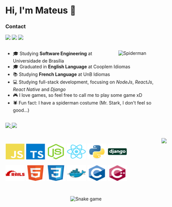 # Hi, I'm Mateus :wave:

### Contact

<div>
  <a href="https://www.linkedin.com/in/matgomes21" target="_blank"><img src="https://img.shields.io/badge/-Mateus Gomes-%230077B5?style=for-the-badge&logo=linkedin&logoColor=white" target="_blank"></a>
  <a href = "mailto: mateusgomes.nascimento21@gmail.com"><img src="https://img.shields.io/badge/-mateusgomes.nascimento21@gmail.com-%23E4405F?style=for-the-badge&logo=gmail&logoColor=white" target="_blank"></a>
  <a href="https://t.me/matgomes21" target="_blank"><img src="https://img.shields.io/badge/-matgomes21-%230077B5?style=for-the-badge&logo=telegram&logoColor=white" target="_blank"></a>
</div>

##

<img align="right" src="https://media3.giphy.com/media/BWD3CtcudWL28/giphy.gif?cid=ecf05e4757spqmo9cyejnae2rewa7g5uykawd6rngazwj76b&rid=giphy.gif" alt="Spiderman" width='30%' />

- 🎓 Studying **Software Engineering** at Universidade de Brasília
- 🎓 Graduated in **English Language** at Cooplem Idiomas
- 📚 Studying **French Language** at UnB Idiomas
- 💻 Studying full-stack development, focusing on _NodeJs_, _ReactJs_, _React Native_ and _Django_
- 🎮 I love games, so feel free to call me to play some game xD
- 🕷️ Fun fact: I have a spiderman costume (Mr. Stark, I don't feel so good...)

<br>

<a href="https://github.com/matgomes21">
  <img height='180em' src="https://github-readme-streak-stats.herokuapp.com/?user=matgomes21&theme=algolia" />
  <img height='180em' src="https://github-readme-stats.vercel.app/api?username=matgomes21&show_icons=true&theme=algolia" />
</a>

##


<img height='180em' align="right" src="https://github-readme-stats.vercel.app/api/top-langs/?username=matgomes21&hide=jupyter%20notebook,html&layout=compact&theme=algolia" />
 
<div style="display: inline_block"><br>
  <img align="center" alt="Js" height="50" width="60" src="https://raw.githubusercontent.com/devicons/devicon/master/icons/javascript/javascript-plain.svg">
  <img align="center" alt="Ts" height="50" width="60" src="https://raw.githubusercontent.com/devicons/devicon/master/icons/typescript/typescript-plain.svg">
  <img align="center" alt="Node" height="50" width="60" src="https://raw.githubusercontent.com/devicons/devicon/master/icons/nodejs/nodejs-original.svg">
  <img align="center" alt="React" height="50" width="60" src="https://raw.githubusercontent.com/devicons/devicon/master/icons/react/react-original.svg">
  <img align="center" alt="Python" height="50" width="60" src="https://raw.githubusercontent.com/devicons/devicon/master/icons/python/python-original.svg">
  <img align="center" alt="Django" height="50" width="60" src="https://raw.githubusercontent.com/devicons/devicon/master/icons/django/django-original.svg">
  <br><br>
  <img align="center" alt="Rails" height="50" width="60" src="https://raw.githubusercontent.com/devicons/devicon/master/icons/rails/rails-plain-wordmark.svg">
  <img align="center" alt="HTML" height="50" width="60" src="https://raw.githubusercontent.com/devicons/devicon/master/icons/html5/html5-original.svg">
  <img align="center" alt="CSS" height="50" width="60" src="https://raw.githubusercontent.com/devicons/devicon/master/icons/css3/css3-original.svg">
  <img align="center" alt="Docker" height="50" width="60" src="https://raw.githubusercontent.com/devicons/devicon/master/icons/docker/docker-original.svg">
  <img align="center" alt="C" height="50" width="60" src="https://raw.githubusercontent.com/devicons/devicon/master/icons/c/c-original.svg">
  <img align="center" alt="C++" height="50" width="60" src="https://raw.githubusercontent.com/devicons/devicon/master/icons/cplusplus/cplusplus-original.svg">
  <br><br>
</div>

##

<div align="center">
  <img src="https://raw.githubusercontent.com/matgomes21/matgomes21/748ee0f56639d76bb895a47218b211a84f0af8b8/github-contribution-grid-snake.svg" alt="Snake game" /img>
</div>
